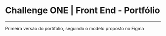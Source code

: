 # Challenge ONE | Front End - Portfólio
---
Primeira versão do portifólio, seguindo o modelo proposto no Figma